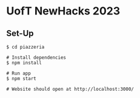# UofT NewHacks 2023

## Set-Up

    $ cd piazzeria

    # Install dependencies
    $ npm install

    # Run app
    $ npm start

    # Website should open at http://localhost:3000/
